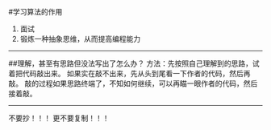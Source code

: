 #学习算法的作用
1. 面试
2. 锻炼一种抽象思维，从而提高编程能力
***
##理解，甚至有思路但没法写出了怎么办？
方法：先按照自己理解到的思路，试着把代码敲出来。
如果实在敲不出来，先从头到尾看一下作者的代码，然后再敲。
敲的过程如果思路终端了，不知如何继续，可以再瞄一眼作者的代码，然后接着敲。
***
不要抄！！！
更不要复制！！！
